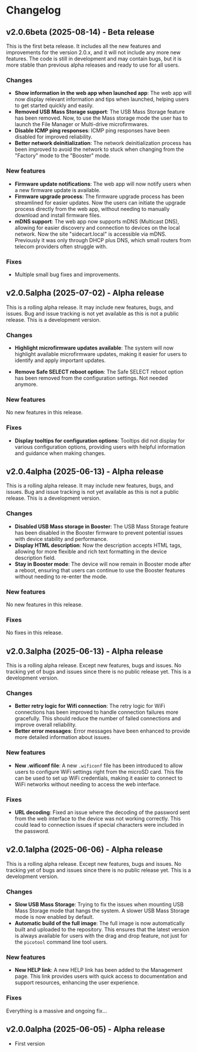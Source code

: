 # Changelog

## v2.0.6beta (2025-08-14) - Beta release

This is the first beta release. It includes all the new features and improvements for the version 2.0.x, and it will not include any more new features. The code is still in development and may contain bugs, but it is more stable than previous alpha releases and ready to use for all users.

### Changes
- **Show information in the web app when launched app**: The web app will now display relevant information and tips when launched, helping users to get started quickly and easily.
- **Removed USB Mass Storage support**: The USB Mass Storage feature has been removed. Now, to use the Mass storage mode the user has to launch the File Manager or Multi-drive microfirmwares.
- **Disable ICMP ping responses**: ICMP ping responses have been disabled for improved reliability.
- **Better network deinitialization**: The network deinitialization process has been improved to avoid the network to stuck when changing from the "Factory" mode to the "Booster" mode.

### New features
- **Firmware update notifications**: The web app will now notify users when a new firmware update is available.
- **Firmware upgrade process**: The firmware upgrade process has been streamlined for easier updates. Now the users can initiate the upgrade process directly from the web app, without needing to manually download and install firmware files.
- **mDNS support**: The web app now supports mDNS (Multicast DNS), allowing for easier discovery and connection to devices on the local network. Now the site "sidecart.local" is accessible via mDNS. Previously it was only through DHCP plus DNS, which small routers from telecom providers often struggle with.

### Fixes
- Multiple small bug fixes and improvements.

## v2.0.5alpha (2025-07-02) - Alpha release

This is a rolling alpha release. It may include new features, bugs, and issues. Bug and issue tracking is not yet available as this is not a public release. This is a development version.

### Changes
- **Highlight microfirmware updates available**: The system will now highlight available microfirmware updates, making it easier for users to identify and apply important updates.

- **Remove Safe SELECT reboot option**: The Safe SELECT reboot option has been removed from the configuration settings. Not needed anymore.

### New features
No new features in this release.

### Fixes
- **Display tooltips for configuration options**: Tooltips did not display for various configuration options, providing users with helpful information and guidance when making changes.

## v2.0.4alpha (2025-06-13) - Alpha release

This is a rolling alpha release. It may include new features, bugs, and issues. Bug and issue tracking is not yet available as this is not a public release. This is a development version.

### Changes
- **Disabled USB Mass storage in Booster**: The USB Mass Storage feature has been disabled in the Booster firmware to prevent potential issues with device stability and performance.
- **Display HTML description**: Now the description accepts HTML tags, allowing for more flexible and rich text formatting in the device description field.
- **Stay in Booster mode**: The device will now remain in Booster mode after a reboot, ensuring that users can continue to use the Booster features without needing to re-enter the mode.

### New features
No new features in this release.

### Fixes
No fixes in this release.

## v2.0.3alpha (2025-06-13) - Alpha release

This is a rolling alpha release. Except new features, bugs and issues. No tracking yet of bugs and issues since there is no public release yet. This is a development version.

### Changes
- **Better retry logic for Wifi connection**: The retry logic for WiFi connections has been improved to handle connection failures more gracefully. This should reduce the number of failed connections and improve overall reliability.
- **Better error messages**: Error messages have been enhanced to provide more detailed information about issues.

### New features
- **New .wificonf file**: A new `.wificonf` file has been introduced to allow users to configure WiFi settings right from the microSD card. This file can be used to set up WiFi credentials, making it easier to connect to WiFi networks without needing to access the web interface.

### Fixes
- **URL decoding**: Fixed an issue where the decoding of the password sent from the web interface to the device was not working correctly. This could lead to connection issues if special characters were included in the password.

## v2.0.1alpha (2025-06-06) - Alpha release

This is a rolling alpha release. Except new features, bugs and issues. No tracking yet of bugs and issues since there is no public release yet. This is a development version.

### Changes
- **Slow USB Mass Storage**: Trying to fix the issues when mounting USB Mass Storage mode that hangs the system. A slower USB Mass Storage mode is now enabled by default.
- **Automatic build of the full image**: The full image is now automatically built and uploaded to the repository. This ensures that the latest version is always available for users with the drag and drop feature, not just for the `picotool` command line tool users.

### New features
- **New HELP link**: A new HELP link has been added to the Management page. This link provides users with quick access to documentation and support resources, enhancing the user experience.

### Fixes
Everything is a massive and ongoing fix...

## v2.0.0alpha (2025-06-05) - Alpha release
- First version
